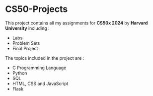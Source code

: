 # CS50-Projects
This project contains all my assignments for **CS50x 2024** by **Harvard University** including :

- Labs
- Problem Sets
- Final Project

The topics included in the project are : 

- C Programming Language
- Python
- SQL
- HTML, CSS and JavaScript
- Flask
